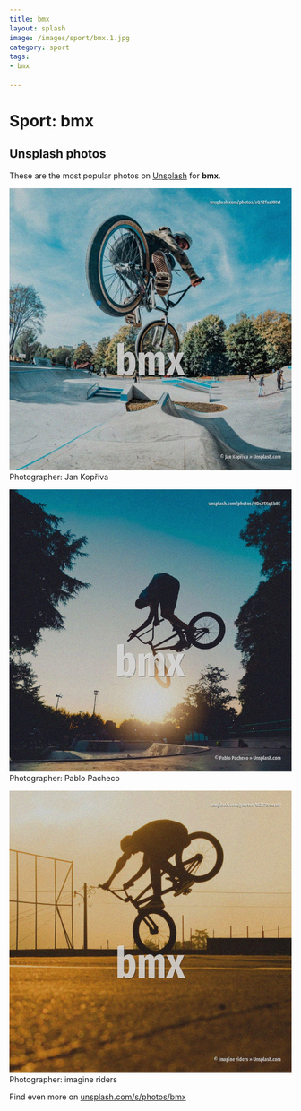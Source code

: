 ```yaml
---
title: bmx
layout: splash
image: /images/sport/bmx.1.jpg
category: sport
tags:
- bmx

---
```

# Sport: bmx



 
## Unsplash photos
These are the most popular photos on [Unsplash](https://unsplash.com) for **bmx**.
 
![bmx](/images/sport/bmx.1.jpg)
Photographer:  Jan Kopřiva
 
![bmx](/images/sport/bmx.2.jpg)
Photographer:  Pablo Pacheco
 
![bmx](/images/sport/bmx.3.jpg)
Photographer:  imagine riders
 
Find even more on [unsplash.com/s/photos/bmx](https://unsplash.com/s/photos/bmx)
 
